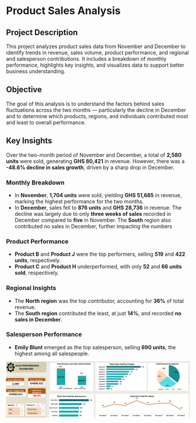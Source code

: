 # Product Sales Analysis

## Project Description

This project analyzes product sales data from November and December to identify trends in revenue, sales volume, product performance, and regional and salesperson contributions. It includes a breakdown of monthly performance, highlights key insights, and visualizes data to support better business understanding.

## Objective

The goal of this analysis is to understand the factors behind sales fluctuations across the two months — particularly the decline in December and to determine which products, regions, and individuals contributed most and least to overall performance. 


## Key Insights

Over the two-month period of November and December, a total of **2,580 units** were sold, generating **GHS 80,421** in revenue. However, there was a **-48.6% decline in sales growth**, driven by a sharp drop in December.

### Monthly Breakdown

- In **November**, **1,704 units** were sold, yielding **GHS 51,685** in revenue, marking the highest performance for the two months.
- In **December**, sales fell to **876 units** and **GHS 28,736** in revenue. The decline was largely due to only **three weeks of sales** recorded in December compared to **five** in November. The **South** region also contributed no sales in December, further impacting the numbers

### Product Performance
- **Product B** and **Product J** were the top performers, selling **519** and **422 units**, respectively.
- **Product C** and **Product H** underperformed, with only **52** and **66 units sold**, respectively.

### Regional Insights
- The **North region** was the top contributor, accounting for **36%** of total revenue.
- The **South region** contributed the least, at just **14%**, and recorded **no sales in December**.

### Salesperson Performance
- **Emily Blunt** emerged as the top salesperson, selling **690 units**, the highest among all salespeople.

<img src="https://raw.githubusercontent.com/Bel-Ntow/Excel-Projects/main/Sales_Performance_Analysis/Sales_Analysis_Dashboard.png" alt="Sales Analysis Dashboard">

